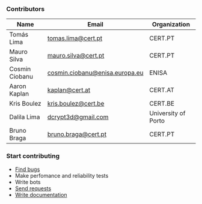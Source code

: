 ### Contributors

|Name|Email|Organization|
|--------|---|-----------|
|Tomás Lima|tomas.lima@cert.pt|CERT.PT|
|Mauro Silva|mauro.silva@cert.pt|CERT.PT|
|Cosmin Ciobanu|cosmin.ciobanu@enisa.europa.eu|ENISA|
|Aaron Kaplan|kaplan@cert.at|CERT.AT|
|Kris Boulez|kris.boulez@cert.be|CERT.BE|
|Dalila Lima|dcrypt3d@gmail.com|University of Porto|
|Bruno Braga|bruno.braga@cert.pt|CERT.PT|
 
### Start contributing

* [Find bugs](https://github.com/certtools/intelmq/issues)
* Make perfomance and reliability tests 
* Write bots
* [Send requests](https://github.com/certtools/intelmq/issues)
* [Write documentation](https://github.com/certtools/intelmq/tree/master/docs)

